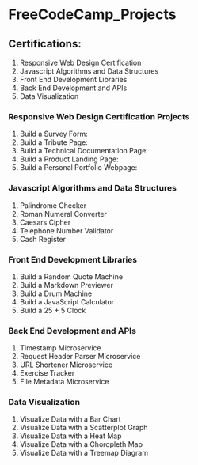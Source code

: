 # FreeCodeCamp_Projects

## Certifications:
1. Responsive Web Design Certification
2. Javascript Algorithms and Data Structures
3. Front End Development Libraries
4. Back End Development and APIs
5. Data Visualization

### Responsive Web Design Certification Projects
1. Build a Survey Form:
2. Build a Tribute Page:
3. Build a Technical Documentation Page:
4. Build a Product Landing Page:
5. Build a Personal Portfolio Webpage:

### Javascript Algorithms and Data Structures
1. Palindrome Checker
2. Roman Numeral Converter
3. Caesars Cipher
4. Telephone Number Validator
5. Cash Register

### Front End Development Libraries
1. Build a Random Quote Machine
2. Build a Markdown Previewer
3. Build a Drum Machine
4. Build a JavaScript Calculator
5. Build a 25 + 5 Clock

### Back End Development and APIs
1. Timestamp Microservice
2. Request Header Parser Microservice
3. URL Shortener Microservice
4. Exercise Tracker
5. File Metadata Microservice

### Data Visualization
1. Visualize Data with a Bar Chart
2. Visualize Data with a Scatterplot Graph
3. Visualize Data with a Heat Map
4. Visualize Data with a Choropleth Map
5. Visualize Data with a Treemap Diagram

